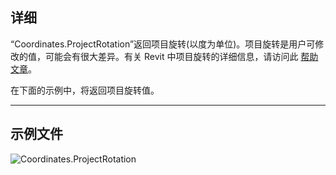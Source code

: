 ## 详细
“Coordinates.ProjectRotation”返回项目旋转(以度为单位)。项目旋转是用户可修改的值，可能会有很大差异。有关 Revit 中项目旋转的详细信息，请访问此 [帮助文章](https://help.autodesk.com/view/RVT/2025/CHS/?guid=GUID-C240FF71-D7D4-42C0-981C-4931C7A5E50C)。

在下面的示例中，将返回项目旋转值。

___
## 示例文件

![Coordinates.ProjectRotation](./Revit.Elements.Coordinates.ProjectRotation_img.jpg)

